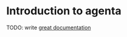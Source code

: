 # Introduction to agenta

TODO: write [great documentation](http://jacobian.org/writing/what-to-write/)
